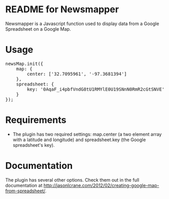 # README for Newsmapper

Newsmapper is a Javascript function used to display data from a Google Spreadsheet on a Google Map. 

# Usage
<pre>
newsMap.init({
    map: {
		center: ['32.7095961', '-97.3681394']
	},
	spreadsheet: {
		key: '0AqaF_i4pbfVndG8tU1RMYlE0U19SNnN0RmR2cGtSNVE'
	}
});
</pre>

# Requirements
  * The plugin has two required settings: map.center (a two element array with a latitude and longitude) and spreadsheet.key (the Google spreadsheet's key).

# Documentation
The plugin has several other options. Check them out in the full documentation at http://jasonlcrane.com/2012/02/creating-google-map-from-spreadsheet/.